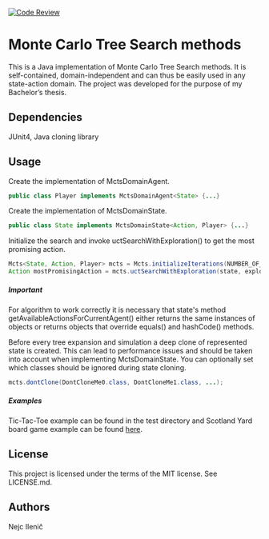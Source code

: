 [![Code Review](http://www.zomis.net/codereview/shield/?qid=105009)](http://codereview.stackexchange.com/q/105009/75814)

# Monte Carlo Tree Search methods
This is a Java implementation of Monte Carlo Tree Search methods. It is self-contained, domain-independent and can thus be easily used in any state-action domain. The project was developed for the purpose of my Bachelor’s thesis.

## Dependencies
JUnit4, Java cloning library

## Usage
Create the implementation of MctsDomainAgent.
```java
public class Player implements MctsDomainAgent<State> {...}
```
Create the implementation of MctsDomainState.
```java
public class State implements MctsDomainState<Action, Player> {...}
```
Initialize the search and invoke uctSearchWithExploration() to get the most promising action.
```java
Mcts<State, Action, Player> mcts = Mcts.initializeIterations(NUMBER_OF_ITERATIONS);
Action mostPromisingAction = mcts.uctSearchWithExploration(state, explorationParameter);
```

##### Important
For algorithm to work correctly it is necessary that state's method getAvailableActionsForCurrentAgent() either returns the same instances of objects or returns objects that override equals() and hashCode() methods.

Before every tree expansion and simulation a deep clone of represented state is created. This can lead to performance issues and should be taken into account when implementing MctsDomainState.
You can optionally set which classes should be ignored during state cloning.
```java
mcts.dontClone(DontCloneMe0.class, DontCloneMe1.class, ...);
```

##### Examples
Tic-Tac-Toe example can be found in the test directory and Scotland Yard board game example can be found [here](https://github.com/nejc92/scotland-yard).

## License
This project is licensed under the terms of the MIT license. See LICENSE.md.

## Authors
Nejc Ilenič
